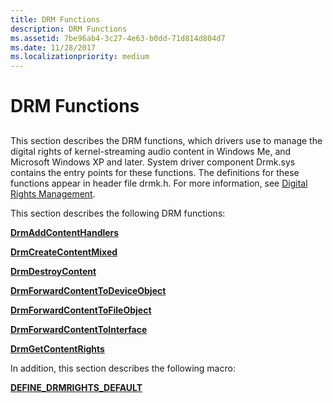 ```yaml
---
title: DRM Functions
description: DRM Functions
ms.assetid: 7be96ab4-3c27-4e63-b0dd-71d814d804d7
ms.date: 11/28/2017
ms.localizationpriority: medium
---
```


# DRM Functions


## <span id="ddk_drm_functions_ks"></span><span id="DDK_DRM_FUNCTIONS_KS"></span>


This section describes the DRM functions, which drivers use to manage the digital rights of kernel-streaming audio content in Windows Me, and Microsoft Windows XP and later. System driver component Drmk.sys contains the entry points for these functions. The definitions for these functions appear in header file drmk.h. For more information, see [Digital Rights Management](https://msdn.microsoft.com/library/windows/hardware/ff536260).

This section describes the following DRM functions:

[**DrmAddContentHandlers**](https://msdn.microsoft.com/library/windows/hardware/ff536347)

[**DrmCreateContentMixed**](https://msdn.microsoft.com/library/windows/hardware/ff536348)

[**DrmDestroyContent**](https://msdn.microsoft.com/library/windows/hardware/ff536349)

[**DrmForwardContentToDeviceObject**](https://msdn.microsoft.com/library/windows/hardware/ff536351)

[**DrmForwardContentToFileObject**](https://msdn.microsoft.com/library/windows/hardware/ff536352)

[**DrmForwardContentToInterface**](https://msdn.microsoft.com/library/windows/hardware/ff536353)

[**DrmGetContentRights**](https://msdn.microsoft.com/library/windows/hardware/ff536354)

In addition, this section describes the following macro:

[**DEFINE\_DRMRIGHTS\_DEFAULT**](https://msdn.microsoft.com/library/windows/hardware/ff536254)

 

 





